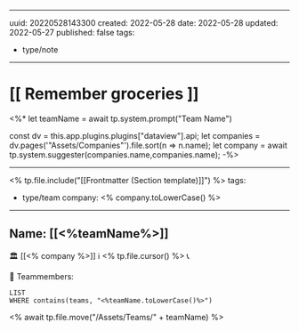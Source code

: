 
---
uuid: 20220528143300
created: 2022-05-28 
date: 2022-05-28 
updated: 2022-05-27
published: false
tags:
  - type/note
---

# [[  Remember groceries ]]



<%* 
let teamName = await tp.system.prompt("Team Name")

const dv = this.app.plugins.plugins["dataview"].api; 
let companies = dv.pages('"Assets/Companies"').file.sort(n => n.name); 
let company = await tp.system.suggester(companies.name,companies.name);
-%>

---
<% tp.file.include("[[Frontmatter (Section template)]]") %>
tags:
  - type/team
company: <% company.toLowerCase() %>
---

## Name: [[<%teamName%>]]
🏛️ [[<% company %>]]
ℹ️ <% tp.file.cursor() %>
📞

👥 Teammembers:
```dataview
LIST
WHERE contains(teams, "<%teamName.toLowerCase()%>")
```
<% await tp.file.move("/Assets/Teams/" + teamName)  %>